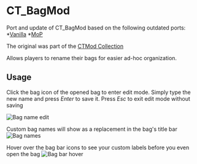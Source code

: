# CT_BagMod
Port and update of CT_BagMod based on the following outdated ports:
*[Vanilla](https://wow.curseforge.com/projects/project-109)
*[MoP](https://wow.curseforge.com/projects/ct_bagmod)

The original was part of the [CTMod Collection](https://www.ctmod.net)

Allows players to rename their bags for easier ad-hoc organization.

## Usage
Click the bag icon of the opened bag to enter edit mode. Simply type the new name and press *Enter* to save it. Press *Esc* to exit edit mode without saving

![Bag name edit](https://i.imgur.com/gj9bIzi.png)

Custom bag names will show as a replacement in the bag's title bar
![Bag names](https://i.imgur.com/gqxe40k.png)

Hover over the bag bar icons to see your custom labels before you even open the bag
![Bag bar hover](https://i.imgur.com/8E21yTv.png)
